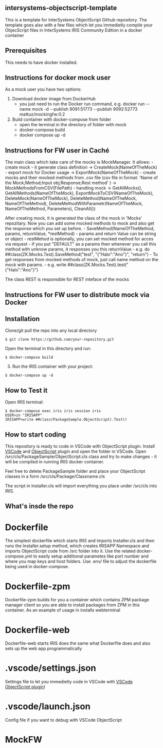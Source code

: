## intersystems-objectscript-template
This is a template for InterSystems ObjectScript Github repository.
The template goes also with a few files which let you immedietly compile your ObjecScript files in InterSystems IRIS Community Edition in a docker container

## Prerequisites
This needs to have docker installed.

## Instructions for docker mock user 
As a mock user you have two options:
1) Download docker image from DockerHub
    - you just need to run the Docker run command, e.g. docker run --name mock -d --publish 9091:51773 --publish 9092:52773 mattuz/mockingfw:0.2
2) Build container with docker-compose from folder
    - open the terminal in the directory of folder with mock
    - docker-compose build
    - docker compose up -d

## Instructions for FW user in Caché
The main class which take care of the mocks is MockManager. It allows:
    - create mock - it generate class definition -> CreateMock(NameOfTheMock) 
    - export mock for Docker usage -> ExportMock(NameOfTheMock)
    - create mocks and their mocked methods from .csv file (csv file in format: 'Name of the Mock;Method;Input obj;Response;Rest method' ) -> MockMethodsFromCSV(FilePath)
    - handling mock -> GetAllMocks(), GetAllMethods(NameOfTheMock), ExportMockToCSV(NameOfTheMock), DeleteMock(NameOfTheMock), DeleteMethod(NameOfTheMock, NameOfTheMethod), DeleteMethodWithParametr(NameOfTheMock, NameOfTheMethod, Parameters), CleanAll())

After creating mock, it is generated the class of the mock in 'Mocks' repozitary. Now you can add some mocked methods to mock and also get the response which you set up before.
    - SaveMethod(NameOfTheMethod, params, returnValue, *restMethod)
        - params and return Value can be string or object
        - restMehod is optionally, you can set mocked method for acces via request
        - if you put "DEFAULT" as a params then whenever you call this method with unknow params, it responses you this returnValue
        - e.g. do ##class(ZK.Mocks.Test).SaveMethod("test", "{"Halo":"Ano"}", "return")
    - To get responses from mocked methods of mock, just call name method on the mock with params.
        - e.g. write ##class(ZK.Mocks.Test).test("{"Halo":"Ano"}")

The class REST is responsible for REST inteface of the mocks


## Instructions for FW user to distribute mock via Docker












## Installation 

Clone/git pull the repo into any local directory

```
$ git clone https://github.com/your-repository.git
```

Open the terminal in this directory and run:

```
$ docker-compose build
```

3. Run the IRIS container with your project:

```
$ docker-compose up -d
```

## How to Test it

Open IRIS terminal:

```
$ docker-compose exec iris iris session iris
USER>zn "IRISAPP"
IRISAPP>write ##class(PackageSample.ObjectScript).Test()
```
## How to start coding
This repository is ready to code in VSCode with ObjectScript plugin.
Install [VSCode](https://code.visualstudio.com/) and [ObjectScript](https://marketplace.visualstudio.com/items?itemName=daimor.vscode-objectscript) plugin and open the folder in VSCode.
Open /src/cls/PackageSample/ObjectScript.cls class and try to make changes - it will be compiled in running IRIS docker container.

Feel free to delete PackageSample folder and place your ObjectScript classes in a form
/src/cls/Package/Classname.cls

The script in Installer.cls will import everything you place under /src/cls into IRIS.

## What's insde the repo

# Dockerfile

The simplest dockerfile which starts IRIS and imports Installer.cls and then runs the Installer.setup method, which creates IRISAPP Namespace and imports ObjectScript code from /src folder into it.
Use the related docker-compose.yml to easily setup additional parametes like port number and where you map keys and host folders.
Use .env/ file to adjust the dockerfile being used in docker-compose.

# Dockerfile-zpm

Dockerfile-zpm builds for you a container which contains ZPM package manager client so you are able to install packages from ZPM in this container.
As an example of usage in installs webterminal

# Dockerfile-web

Dockerfile-web starts IRIS does the same what Dockerfile does and also sets up the web app programmatically


# .vscode/settings.json

Settings file to let you immedietly code in VSCode with [VSCode ObjectScript plugin](https://marketplace.visualstudio.com/items?itemName=daimor.vscode-objectscript))

# .vscode/launch.json
Config file if you want to debug with VSCode ObjectScript
# MockFW

